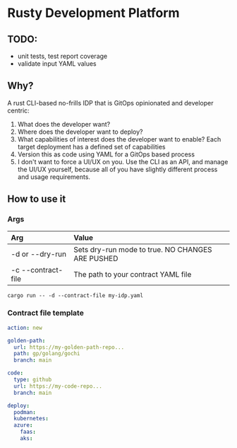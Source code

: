# Rusty Development Platform

## TODO:

- unit tests, test report coverage
- validate input YAML values

## Why?

A rust CLI-based no-frills IDP that is GitOps opinionated and developer centric:

1. What does the developer want?
2. Where does the developer want to deploy? 
3. What capabilities of interest does the developer want to enable? Each target deployment has a defined set of capabilities
2. Version this as code using YAML for a GitOps based process
3. I don't want to force a UI/UX on you. Use the CLI as an API, and manage the UI/UX yourself, because all of you have slightly different process and usage requirements.

## How to use it

### Args

| Arg                | Value                                            |
|:-------------------|:-------------------------------------------------|
| -d or --dry-run    | Sets dry-run mode to true. NO CHANGES ARE PUSHED |
| -c --contract-file | The path to your contract YAML file              |

```shell
cargo run -- -d --contract-file my-idp.yaml
```

### Contract file template

```yaml
action: new

golden-path:
  url: https://my-golden-path-repo...
  path: gp/golang/gochi
  branch: main

code:
  type: github
  url: https://my-code-repo...
  branch: main

deploy:
  podman:
  kubernetes:
  azure:
    faas:
    aks:
```